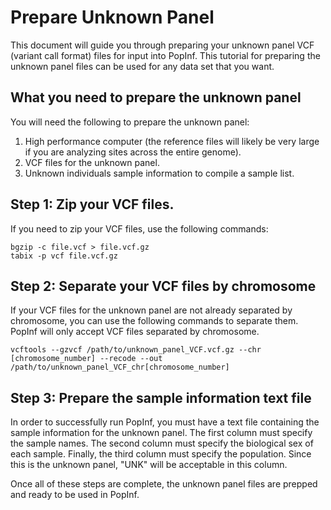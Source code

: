 # Prepare Unknown Panel 
This document will guide you through preparing your unknown panel VCF (variant call format) files for input into PopInf. This tutorial for preparing the unknown panel files can be used for any data set that you want.

## What you need to prepare the unknown panel 
You will need the following to prepare the unknown panel:
1. High performance computer (the reference files will likely be very large if you are analyzing sites across the entire genome).
2. VCF files for the unknown panel.
3. Unknown individuals sample information to compile a sample list.

## Step 1: Zip your VCF files.
If you need to zip your VCF files, use the following commands:
```
bgzip -c file.vcf > file.vcf.gz
tabix -p vcf file.vcf.gz
```

## Step 2: Separate your VCF files by chromosome
If your VCF files for the unknown panel are not already separated by chromosome, you can use the following commands to separate them. PopInf will only accept VCF files separated by chromosome.

```
vcftools --gzvcf /path/to/unknown_panel_VCF.vcf.gz --chr [chromosome_number] --recode --out /path/to/unknown_panel_VCF_chr[chromosome_number]
```

## Step 3: Prepare the sample information text file
In order to successfully run PopInf, you must have a text file containing the sample information for the unknown panel. The first column must specify the sample names. The second column must specify the biological sex of each sample. Finally, the third column must specify the population. Since this is the unknown panel, "UNK" will be acceptable in this column.

Once all of these steps are complete, the unknown panel files are prepped and ready to be used in PopInf.
